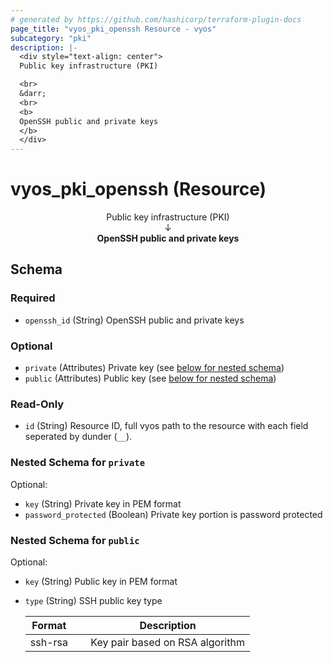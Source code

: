 ```yaml
---
# generated by https://github.com/hashicorp/terraform-plugin-docs
page_title: "vyos_pki_openssh Resource - vyos"
subcategory: "pki"
description: |-
  <div style="text-align: center">
  Public key infrastructure (PKI)

  <br>
  &darr;
  <br>
  <b>
  OpenSSH public and private keys
  </b>
  </div>
---
```


# vyos_pki_openssh (Resource)

<div style="text-align: center">
Public key infrastructure (PKI)

<br>
&darr;
<br>
<b>
OpenSSH public and private keys
</b>
</div>



<!-- schema generated by tfplugindocs -->
## Schema

### Required

- `openssh_id` (String) OpenSSH public and private keys

### Optional

- `private` (Attributes) Private key (see [below for nested schema](#nestedatt--private))
- `public` (Attributes) Public key (see [below for nested schema](#nestedatt--public))

### Read-Only

- `id` (String) Resource ID, full vyos path to the resource with each field seperated by dunder (`__`).

<a id="nestedatt--private"></a>
### Nested Schema for `private`

Optional:

- `key` (String) Private key in PEM format
- `password_protected` (Boolean) Private key portion is password protected


<a id="nestedatt--public"></a>
### Nested Schema for `public`

Optional:

- `key` (String) Public key in PEM format
- `type` (String) SSH public key type

    |  Format &emsp; | Description  |
    |----------|---------------|
    |  ssh-rsa  &emsp; |  Key pair based on RSA algorithm  |

